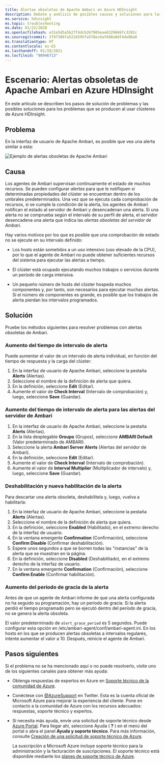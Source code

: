 ```yaml
---
title: Alertas obsoletas de Apache Ambari en Azure HDInsight
description: Debate y análisis de posibles causas y soluciones para las alertas obsoletas de Apache Ambari en HDInsight.
ms.service: hdinsight
ms.topic: troubleshooting
ms.date: 01/22/2020
ms.openlocfilehash: e31e5d5a5b27f4dcb267905eae6329666fc3292c
ms.sourcegitcommit: 2f9f306fa5224595fa5f8ec6af498a0df4de08a8
ms.translationtype: HT
ms.contentlocale: es-ES
ms.lasthandoff: 01/28/2021
ms.locfileid: "98946713"
---
```

# <a name="scenario-apache-ambari-stale-alerts-in-azure-hdinsight"></a>Escenario: Alertas obsoletas de Apache Ambari en Azure HDInsight

En este artículo se describen los pasos de solución de problemas y las posibles soluciones para los problemas que se producen al usar clústeres de Azure HDInsight.

## <a name="issue"></a>Problema

En la interfaz de usuario de Apache Ambari, es posible que vea una alerta similar a esta:

![Ejemplo de alertas obsoletas de Apache Ambari](./media/apache-ambari-troubleshoot-stale-alerts/ambari-stale-alerts-example.png)

## <a name="cause"></a>Causa

Los agentes de Ambari supervisan continuamente el estado de muchos recursos. Se pueden configurar *alertas* para que le notifiquen si determinadas propiedades del clúster se encuentran dentro de los umbrales predeterminados. Una vez que se ejecuta cada comprobación de recursos, si se cumple la condición de la alerta, los agentes de Ambari notifican el estado al servidor de Ambari y desencadenan una alerta. Si una alerta no se comprueba según el intervalo de su perfil de alerta, el servidor desencadena una alerta que indica las *alertas obsoletas del servidor de Ambari*.

Hay varios motivos por los que es posible que una comprobación de estado no se ejecute en su intervalo definido:

* Los hosts están sometidos a un uso intensivo (uso elevado de la CPU), por lo que el agente de Ambari no puede obtener suficientes recursos del sistema para ejecutar las alertas a tiempo.

* El clúster está ocupado ejecutando muchos trabajos o servicios durante un período de carga intensiva.

* Un pequeño número de hosts del clúster hospeda muchos componentes y, por tanto, son necesarios para ejecutar muchas alertas. Si el número de componentes es grande, es posible que los trabajos de alerta pierdan los intervalos programados.

## <a name="resolution"></a>Solución

Pruebe los métodos siguientes para resolver problemas con alertas obsoletas de Ambari.

### <a name="increase-the-alert-interval-time"></a>Aumento del tiempo de intervalo de alerta

Puede aumentar el valor de un intervalo de alerta individual, en función del tiempo de respuesta y la carga del clúster:

1. En la interfaz de usuario de Apache Ambari, seleccione la pestaña **Alerts** (Alertas).
1. Seleccione el nombre de la definición de alerta que quiera.
1. En la definición, seleccione **Edit** (Editar).
1. Aumente el valor de **Check Interval** (Intervalo de comprobación) y, luego, seleccione **Save** (Guardar).

### <a name="increase-the-alert-interval-time-for-ambari-server-alerts"></a>Aumento del tiempo de intervalo de alerta para las alertas del servidor de Ambari

1. En la interfaz de usuario de Apache Ambari, seleccione la pestaña **Alerts** (Alertas).
1. En la lista desplegable **Groups** (Grupos), seleccione **AMBARI Default** (Valor predeterminado de AMBARI).
1. Seleccione la alerta **Ambari Server Alerts** (Alertas del servidor de Ambari).
1. En la definición, seleccione **Edit** (Editar).
1. Aumente el valor de **Check Interval** (Intervalo de comprobación).
1. Aumente el valor de **Interval Multiplier** (Multiplicador de intervalo) y, luego, seleccione **Save** (Guardar).

### <a name="disable-and-reenable-the-alert"></a>Deshabilitación y nueva habilitación de la alerta

Para descartar una alerta obsoleta, deshabilítela y, luego, vuelva a habilitarla:

1. En la interfaz de usuario de Apache Ambari, seleccione la pestaña **Alerts** (Alertas).
1. Seleccione el nombre de la definición de alerta que quiera.
1. En la definición, seleccione **Enabled** (Habilitado), en el extremo derecho de la interfaz de usuario.
1. En la ventana emergente **Confirmation** (Confirmación), seleccione **Confirm Disable** (Confirmar deshabilitación).
1. Espere unos segundos a que se borren todas las "instancias" de la alerta que se muestran en la página.
1. En la definición, seleccione **Disabled** (Deshabilitado), en el extremo derecho de la interfaz de usuario.
1. En la ventana emergente **Confirmation** (Confirmación), seleccione **Confirm Enable** (Confirmar habilitación).

### <a name="increase-the-alert-grace-period"></a>Aumento del período de gracia de la alerta

Antes de que un agente de Ambari informe de que una alerta configurada no ha seguido su programación, hay un período de gracia. Si la alerta perdió el tiempo programado pero se ejecutó dentro del período de gracia, no se genera la alerta obsoleta.

El valor predeterminado de `alert_grace_period` es 5 segundos. Puede configurar esta opción en /etc/ambari-agent/conf/ambari-agent.ini. En los hosts en los que se producen alertas obsoletas a intervalos regulares, intente aumentar el valor a 10. Después, reinicie el agente de Ambari.

## <a name="next-steps"></a>Pasos siguientes

Si el problema no se ha mencionado aquí o no puede resolverlo, visite uno de los siguientes canales para obtener más ayuda:

* Obtenga respuestas de expertos en Azure en [Soporte técnico de la comunidad de Azure](https://azure.microsoft.com/support/community/).

* Conéctese con [@AzureSupport](https://twitter.com/azuresupport) en Twitter. Esta es la cuenta oficial de Microsoft Azure para mejorar la experiencia del cliente. Pone en contacto a la comunidad de Azure con los recursos adecuados: respuestas, soporte técnico y expertos.

* Si necesita más ayuda, envíe una solicitud de soporte técnico desde [Azure Portal](https://portal.azure.com/?#blade/Microsoft_Azure_Support/HelpAndSupportBlade/). Para llegar ahí, seleccione Ayuda ( **?** ) en el menú del portal o abra el panel **Ayuda y soporte técnico**. Para más información, consulte [Creación de una solicitud de soporte técnico de Azure](../../azure-portal/supportability/how-to-create-azure-support-request.md). 

  La suscripción a Microsoft Azure incluye soporte técnico para la administración y la facturación de suscripciones. El soporte técnico está disponible mediante los [planes de soporte técnico de Azure](https://azure.microsoft.com/support/plans/).